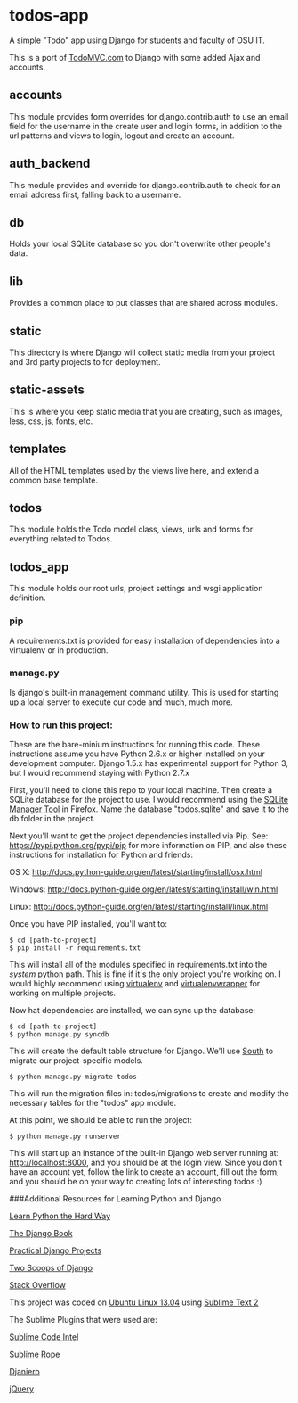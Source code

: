 todos-app
=========

A simple "Todo" app using Django for students and faculty of OSU IT.

This is a port of [TodoMVC.com](http://todomvc.com) to Django with some added Ajax and accounts.

## accounts
This module provides form overrides for django.contrib.auth to use an email field for the username in the create user and login forms, in addition to the url patterns and views to login, logout and create an account.

## auth_backend
This module provides and override for django.contrib.auth to check for an email address first, falling back to a username.

## db
Holds your local SQLite database so you don't overwrite other people's data.

## lib
Provides a common place to put classes that are shared across modules.

## static
This directory is where Django will collect static media from your project and 3rd party projects to for deployment.

## static-assets
This is where you keep static media that you are creating, such as images, less, css, js, fonts, etc.

## templates
All of the HTML templates used by the views live here, and extend a common base template.

## todos
This module holds the Todo model class, views, urls and forms for everything related to Todos.

## todos_app
This module holds our root urls, project settings and wsgi application definition.

### pip
A requirements.txt is provided for easy installation of dependencies into a virtualenv or in production.

### manage.py
Is django's built-in management command utility. This is used for starting up a local server to execute our code and much, much more.

### How to run this project:

These are the bare-minium instructions for running this code. These instructions assume you have Python 2.6.x or higher installed on your development computer. Django 1.5.x has experimental support for Python 3, but I would recommend staying with Python 2.7.x

First, you'll need to clone this repo to your local machine. Then create a SQLite database for the project to use. I would recommend using the [SQLite Manager Tool](https://addons.mozilla.org/en-US/firefox/addon/sqlite-manager/) in Firefox. Name the database "todos.sqlite" and save it to the db folder in the project.

Next you'll want to get the project dependencies installed via Pip. See: https://pypi.python.org/pypi/pip for more information on PIP, and also these instructions for installation for Python and friends:

OS X: http://docs.python-guide.org/en/latest/starting/install/osx.html

Windows: http://docs.python-guide.org/en/latest/starting/install/win.html

Linux: http://docs.python-guide.org/en/latest/starting/install/linux.html

Once you have PIP installed, you'll want to:

    $ cd [path-to-project]
    $ pip install -r requirements.txt

This will install all of the modules specified in requirements.txt into the *system* python path. This is fine if it's the only project you're working on. I would highly recommend using [virtualenv](https://virtualenv.readthedocs.org/en/latest/) and [virtualenvwrapper](http://virtualenvwrapper.readthedocs.org/en/latest/) for working on multiple projects.

Now hat dependencies are installed, we can sync up the database:

    $ cd [path-to-project]
    $ python manage.py syncdb

This will create the default table structure for Django. We'll use [South](http://south.aeracode.org) to migrate our project-specific models.

    $ python manage.py migrate todos

This will run the migration files in: todos/migrations to create and modify the necessary tables for the "todos" app module.

At this point, we should be able to run the project:

    $ python manage.py runserver

This will start up an instance of the built-in Django web server running at: [http://localhost:8000](http://localhost:8000), and you should be at the login view. Since you don't have an account yet, follow the link to create an account, fill out the form, and you should be on your way to creating lots of interesting todos :)

###Additional Resources for Learning Python and Django

[Learn Python the Hard Way](http://learnpythonthehardway.org/book/)

[The Django Book](http://djangobook.com/)

[Practical Django Projects](http://www.amazon.com/Practical-Django-Projects-Experts-Development/dp/1430219386/ref=sr_1_2?ie=UTF8&qid=1374032390&sr=8-2&keywords=practical+django+projects)

[Two Scoops of Django](http://www.amazon.com/Two-Scoops-Django-Best-Practices/dp/1481879707/ref=sr_1_2?s=books&ie=UTF8&qid=1374032439&sr=1-2&keywords=django+programming+2013)

[Stack Overflow](http://stackoverflow.com/questions/tagged/django)

This project was coded on [Ubuntu Linux 13.04](http://ubuntu.com/) using [Sublime Text 2](http://http://www.sublimetext.com/2)

The Sublime Plugins that were used are:

[Sublime Code Intel](https://github.com/SublimeCodeIntel/SublimeCodeIntel)

[Sublime Rope](https://github.com/JulianEberius/SublimeRope)

[Djaniero](https://github.com/squ1b3r/Djaneiro)

[jQuery](https://github.com/mrmartineau/jQuery)
